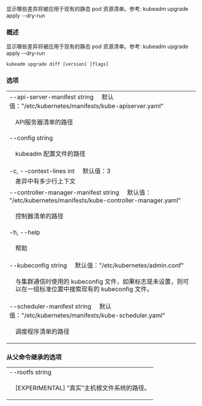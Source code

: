 

显示哪些差异将被应用于现有的静态 pod 资源清单。参考: kubeadm upgrade apply --dry-run

### 概述


显示哪些差异将被应用于现有的静态 pod 资源清单。参考: kubeadm upgrade apply --dry-run 

```
kubeadm upgrade diff [version] [flags]
```
### 选项

   <table style="width: 100%; table-layout: fixed;">
<colgroup>
<col span="1" style="width: 10px;" />
<col span="1" />
</colgroup>
<tbody>

<tr>
<td colspan="2">--api-server-manifest string&nbsp;&nbsp;&nbsp;&nbsp;&nbsp;默认值："/etc/kubernetes/manifests/kube-apiserver.yaml"</td>
</tr>
<tr>
<td></td><td style="line-height: 130%; word-wrap: break-word;"><p>API服务器清单的路径</p></td>
</tr>
<tr>
<td colspan="2">--config string</td>
</tr>
<tr>
<td></td><td style="line-height: 130%; word-wrap: break-word;"><p>kubeadm 配置文件的路径</p></td>
</tr>
<tr>
<td colspan="2">-c, --context-lines int&nbsp;&nbsp;&nbsp;&nbsp;&nbsp;默认值：3</td>
</tr>
<tr>
<td></td><td style="line-height: 130%; word-wrap: break-word;">差异中有多少行上下文</td>
</tr>
<tr>
<td colspan="2">--controller-manager-manifest string&nbsp;&nbsp;&nbsp;&nbsp;&nbsp;默认值： "/etc/kubernetes/manifests/kube-controller-manager.yaml"</td>
</tr>
<tr>
<td></td><td style="line-height: 130%; word-wrap: break-word;"><p>控制器清单的路径</p></td>
</tr>
<tr>
<td colspan="2">-h, --help</td>
</tr>
<tr>
<td></td><td style="line-height: 130%; word-wrap: break-word;"><p>帮助</p></td>
</tr>
<tr>
<td colspan="2">--kubeconfig string&nbsp;&nbsp;&nbsp;&nbsp;&nbsp;默认值："/etc/kubernetes/admin.conf"</td>
</tr>
<tr>
<td></td><td style="line-height: 130%; word-wrap: break-word;"><p>与集群通信时使用的 kubeconfig 文件，如果标志是未设置，则可以在一组标准位置中搜索现有的 kubeconfig 文件。</p></td>
</tr>
<tr>
<td colspan="2">--scheduler-manifest string&nbsp;&nbsp;&nbsp;&nbsp;&nbsp;默认值："/etc/kubernetes/manifests/kube-scheduler.yaml"</td>
</tr>
<tr>
<td></td><td style="line-height: 130%; word-wrap: break-word;"><p>调度程序清单的路径</p></td>
</tr>

</tbody>
</table>


### 从父命令继承的选项

   <table style="width: 100%; table-layout: fixed;">
<colgroup>
<col span="1" style="width: 10px;" />
<col span="1" />
</colgroup>
<tbody>

<tr>
<td colspan="2">--rootfs string</td>
</tr>
<tr>
<td></td><td style="line-height: 130%; word-wrap: break-word;"><p>[EXPERIMENTAL] “真实”主机根文件系统的路径。</p></td>
</tr>

</tbody>
</table>
